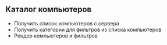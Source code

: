 ## Каталог компьютеров

- Получить список компьютеров с сервера
- Получить категории для фильтров из списка компьютеров
- Рендер компьютеров и фильтров